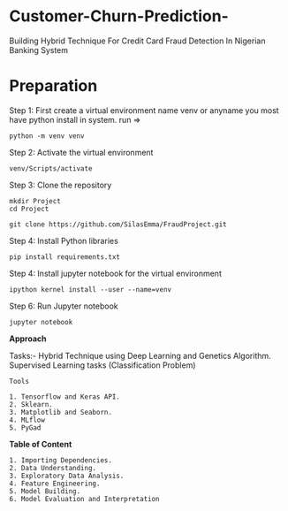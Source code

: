 # Customer-Churn-Prediction-
Building Hybrid Technique For Credit Card Fraud Detection In Nigerian Banking System

# Preparation
Step 1: First create a virtual environment name venv or anyname you most have python install in system. run =>

    python -m venv venv

Step 2: Activate the virtual environment

    venv/Scripts/activate

Step 3: Clone the repository

    mkdir Project
    cd Project

    git clone https://github.com/SilasEmma/FraudProject.git

Step 4: Install Python libraries

    pip install requirements.txt

Step 4: Install jupyter notebook for the virtual environment

    ipython kernel install --user --name=venv

Step 6: Run Jupyter notebook

    jupyter notebook

**Approach**

Tasks:- Hybrid Technique using Deep Learning and Genetics Algorithm. 
Supervised Learning tasks (Classification Problem)

    Tools

    1. Tensorflow and Keras API.
    2. Sklearn.
    3. Matplotlib and Seaborn.
    4. MLflow
    5. PyGad

**Table of Content**

    1. Importing Dependencies.
    2. Data Understanding.
    3. Exploratory Data Analysis.
    4. Feature Engineering.
    5. Model Building.
    6. Model Evaluation and Interpretation